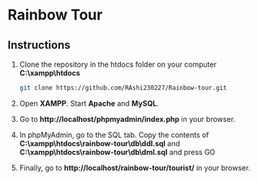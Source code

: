 # Rainbow Tour

## Instructions

1. Clone the repository in the htdocs folder on your computer **C:\xampp\htdocs**
   ```bash
   git clone https://github.com/RAshi230227/Rainbow-tour.git


2. Open **XAMPP**. Start **Apache** and **MySQL**.

4. Go to __http://localhost/phpmyadmin/index.php__ in your browser.

5. In phpMyAdmin, go to the SQL tab. Copy the contents of __C:\xampp\htdocs\rainbow-tour\db\ddl.sql__ and __C:\xampp\htdocs\rainbow-tour\db\dml.sql__ and press GO

6. Finally, go to __http://localhost/rainbow-tour/tourist/__ in your browser.
